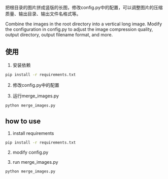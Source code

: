 把根目录的图片拼成竖版的长图，修改config.py中的配置，可以调整图片的压缩质量、输出目录、输出文件名格式等。

Combine the images in the root directory into a vertical long image. Modify the configuration in config.py to adjust the image compression quality, output directory, output filename format, and more.


## 使用

1. 安装依赖

```bash
pip install -r requirements.txt
```

2. 修改config.py中的配置

3. 运行merge_images.py

```bash
python merge_images.py
```


## how to use 

1. install requirements

```bash
pip install -r requirements.txt
```

2. modify config.py

3. run merge_images.py
```bash
python merge_images.py
```